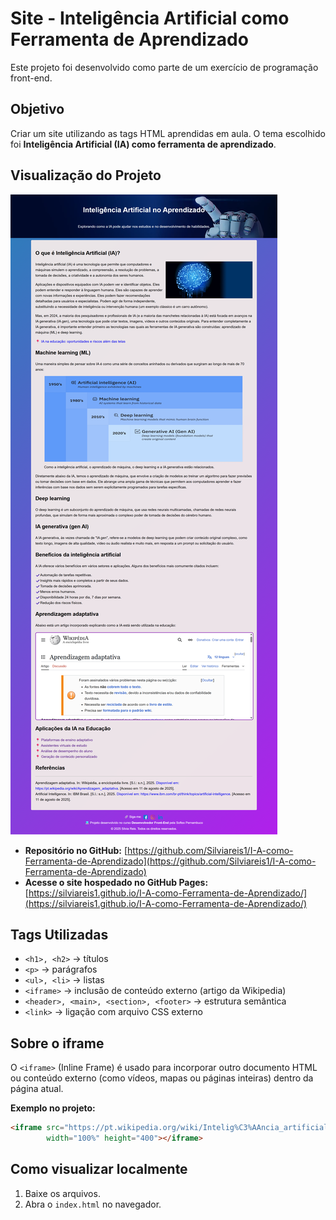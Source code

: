 # Site - Inteligência Artificial como Ferramenta de Aprendizado

Este projeto foi desenvolvido como parte de um exercício de programação front-end.

## Objetivo
Criar um site utilizando as tags HTML aprendidas em aula. O tema escolhido foi **Inteligência Artificial (IA) como ferramenta de aprendizado**.

## Visualização do Projeto
![Prévia do site](./assets/screencapture-index-html-2025-08-11.png)

- **Repositório no GitHub:** [https://github.com/Silviareis1/I-A-como-Ferramenta-de-Aprendizado](https://github.com/Silviareis1/I-A-como-Ferramenta-de-Aprendizado)  
- **Acesse o site hospedado no GitHub Pages:** [https://silviareis1.github.io/I-A-como-Ferramenta-de-Aprendizado/](https://silviareis1.github.io/I-A-como-Ferramenta-de-Aprendizado/)

## Tags Utilizadas
- `<h1>, <h2>` → títulos
- `<p>` → parágrafos
- `<ul>, <li>` → listas
- `<iframe>` → inclusão de conteúdo externo (artigo da Wikipedia)
- `<header>, <main>, <section>, <footer>` → estrutura semântica
- `<link>` → ligação com arquivo CSS externo

## Sobre o iframe
O `<iframe>` (Inline Frame) é usado para incorporar outro documento HTML ou conteúdo externo (como vídeos, mapas ou páginas inteiras) dentro da página atual.

**Exemplo no projeto:**
```html
<iframe src="https://pt.wikipedia.org/wiki/Intelig%C3%AAncia_artificial"
        width="100%" height="400"></iframe>
```

## Como visualizar localmente
1. Baixe os arquivos.
2. Abra o `index.html` no navegador.
